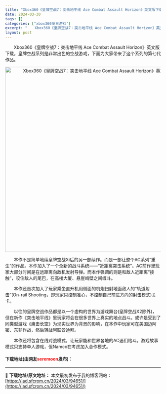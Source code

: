 ```yaml
---
title: "Xbox360《皇牌空战7：突击地平线 Ace Combat Assault Horizon》英文版下载"
date: 2024-03-30
tags: []
categories: ["xbox360英日游戏"]
excerpt: "　　Xbox360《皇牌空战7：突击地平线 Ace Combat Assault Horizon》英文版下载，皇牌空战系列是非常出色的空战游戏，下面为大家带来了这个系列的第七代作品。 　　本作不是简单地续皇牌空战Xi后的另一部续作。而是一部让整个AC系列&ldquo;重生&rdquo;的作品。本作加&hellip;"
layout: post
---
```


 <p>　　Xbox360《皇牌空战7：突击地平线 Ace Combat Assault Horizon》英文版下载，皇牌空战系列是非常出色的空战游戏，下面为大家带来了这个系列的第七代作品。</p> <p align="center"><img align="" border="0" src="https://lad.sfcrom.cn/wp-content/uploads/2024/03/20240330_6607d67a65f67.webp" width="600" alt="Xbox360《皇牌空战7：突击地平线 Ace Combat Assault Horizon》英文版下载" /></p> <p>　　本作不是简单地续皇牌空战Xi后的另一部续作。而是一部让整个AC系列&ldquo;重生&rdquo;的作品。本作加入了一个全新的战斗系统&mdash;&mdash;&ldquo;近距离突击系统&rdquo;。AC前作里玩家大部分时间是在远距离向敌机发射导弹。而本作强调的则是和敌人近距离&ldquo;接触&rdquo;，咬住敌人的尾巴，在高楼大厦、悬崖峭壁之间缠斗。</p> <p>　　本作还首次加入了玩家乘坐直升机用侧面的机炮扫射地面敌人的&ldquo;轨道射击&rdquo;(On-rail Shooting，即玩家只控制准心，不控制自己前进方向的射击模式)关卡。</p> <p>　　以往的皇牌空战作品都是以一个虚构的世界为游戏舞台(皇牌空战X2除外)，但在新作《突击地平线》里玩家将会在很多世界上真实的地点战斗。或许是受到了同类型游戏《鹰击长空》为现实世界为背景的影响，在本作中玩家可在美国迈阿密、东非作战，然后转战阿联酋迪拜。</p> <p>　　本作还将包含在线对战模式，让玩家能和世界各地的AC迷们格斗。游戏故事模式只支持单人游戏，但Namco在考虑加入合作模式。</p> <p><h4>下载地址(由网友<font color="red">seremoon</font>发布)：</h4></p> 

---
📖 **下载地址/原文地址：** 本文最初发布于我的博客网站：[https://lad.sfcrom.cn/2024/03/94651/](https://lad.sfcrom.cn/2024/03/94651/)
